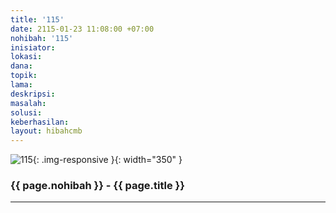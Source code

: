 ```yaml
---
title: '115'
date: 2115-01-23 11:08:00 +07:00
nohibah: '115'
inisiator:
lokasi:
dana:
topik:
lama:
deskripsi:
masalah:
solusi:
keberhasilan:
layout: hibahcmb
---
```


![115](/static/img/hibahcmb/115.png){: .img-responsive }{: width="350" }

### {{ page.nohibah }} - {{ page.title }}

---
